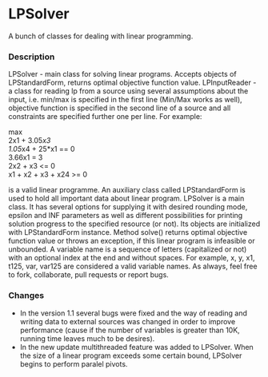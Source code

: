 # LPSolver

A bunch of classes for dealing with linear programming.  

### Description  

LPSolver - main class for solving linear programs. Accepts objects of LPStandardForm, returns optimal objective function value.
LPInputReader - a class for reading lp from a source using several assumptions about the input,
i.e. min/max is specified in the first line (Min/Max works as well), objective function is specified in the second
line of a source and all constraints are specified further one per line. For example:  

max  
2x1 + 3.05*x3  
1.05*x4 + 25*x1 == 0  
3.66x1 = 3  
2x2 + x3 <= 0  
x1 + x2 + x3 + x24 >= 0  

is a valid linear programme.
An auxiliary class called LPStandardForm is used to hold all important data about linear program.
LPSolver is a main class. It has several options for supplying it with desired rounding mode, epsilon and INF
parameters as well as different possibilities for printing solution progress to the specified resource (or not).
Its objects are initialized with LPStandardForm instance. Method solve() returns optimal objective function value or
throws an exception, if this linear program is infeasible or unbounded.
A variable name is a sequence of letters (capitalized or not) with an optional index at the end and without spaces.
For example, x, y, x1, t125, var, var125 are considered a valid variable names.
As always, feel free to fork, collaborate, pull requests or report bugs.

### Changes  

* In the version 1.1 several bugs were fixed and the way of reading and writing data to external sources
was changed in order to improve performance (cause if the number of variables is greater than 10K, running time leaves much to
be desires).
* In the new update multithreaded feature was added to LPSolver. When the size of a linear program exceeds some certain bound, LPSolver begins to perform paralel pivots. 

